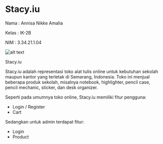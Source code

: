 # Stacy.iu

Nama  : Annisa Nikke Amalia

Kelas : IK-2B

NIM   : 3.34.21.1.04

![alt text]([?raw=true](https://github.com/annisanikk03/stacy.iu/blob/master/Chapter28/onlineStore/public/img/HOME.png))

Stacy.iu

Stacy.iu adalah representasi toko alat tulis online untuk kebutuhan sekolah maupun kantor yang terletak di Semarang, Indonesia. Toko ini menjual beberapa produk sekolah, misalnya notebook, highlighter, pencil case, pencil mechanic, sticker, dan desk organizer. 

Seperti pada umumnya toko online, Stacy.iu memiliki fitur pengguna:
- Login / Register
- Cart

Sedangkan untuk admin terdapat fitur:
- Login
- Product
